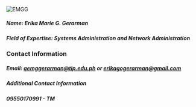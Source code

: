 ![EMGG](https://user-images.githubusercontent.com/75419087/101177776-c4c3ac00-367a-11eb-851c-d1b891b3cfaf.jpg)  
##### Name: Erika Marie G. Gerarman  
##### Field of Expertise: Systems Administration and Network Administration  
  
### Contact Information  
##### Email: qemggerarman@tip.edu.ph or erikagogerarman@gmail.com  
##### Additional Contact Information  
##### 09550170991 - TM
